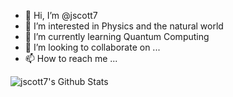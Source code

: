 - 👋 Hi, I’m @jscott7
- 👀 I’m interested in Physics and the natural world
- 🌱 I’m currently learning Quantum Computing
- 💞️ I’m looking to collaborate on ...
- 📫 How to reach me ...

<!---
jscott7/jscott7 is a ✨ special ✨ repository because its `README.md` (this file) appears on your GitHub profile.
You can click the Preview link to take a look at your changes.
--->

<img align="left" alt="jscott7's Github Stats" src="https://github-readme-stats.vercel.app/api?username=jscott7&show_icons=true&hide_border=true"/>

